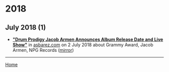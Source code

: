 # 2018

## July 2018 (1)

 - [**"Drum Prodigy Jacob Armen Announces Album Release Date and Live Show"**](http://asbarez.com/173309/drum-prodigy-jacob-armen-announces-album-release-date-and-live-show/) in [asbarez.com](http://asbarez.com/) on 2 July 2018 about Grammy Award, Jacob Armen, NPG Records ([mirror](https://web.archive.org/web/*/http://asbarez.com/173309/drum-prodigy-jacob-armen-announces-album-release-date-and-live-show/))

----

[Home](../)
